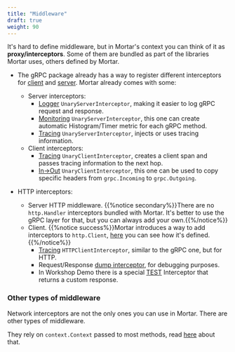 ```yaml
---
title: "Middleware"
draft: true
weight: 90
---
```


It's hard to define middleware, but in Mortar's context you can think of it as **proxy/interceptors**.
Some of them are bundled as part of the libraries Mortar uses, others defined by Mortar.
  
  - The gRPC package already has a way to register different interceptors
    for [client](https://pkg.go.dev/google.golang.org/grpc#UnaryClientInterceptor)
    and [server](https://pkg.go.dev/google.golang.org/grpc#UnaryServerInterceptor).
    Mortar already comes with some:

    - Server interceptors:
      - [Logger](https://github.com/go-masonry/mortar/blob/master/middleware/interceptors/server/logger.go#L23) `UnaryServerInterceptor`, making it easier to log gRPC request and response.
      - [Monitoring](https://github.com/go-masonry/mortar/blob/master/middleware/interceptors/server/monitor.go#L30) `UnaryServerInterceptor`, this one can create automatic Histogram/Timer metric for each gRPC method.
      - [Tracing](https://github.com/go-masonry/mortar/blob/master/middleware/interceptors/trace/server.go#L13) `UnaryServerInterceptor`, injects or uses tracing information.
    - Client interceptors:
      - [Tracing](https://github.com/go-masonry/mortar/blob/master/middleware/interceptors/trace/client.go#L18) `UnaryClientInterceptor`, creates a client span and passes tracing information to the next hop.
      - [In->Out](https://github.com/go-masonry/mortar/blob/master/middleware/interceptors/client/headers.go#L23) `UnaryClientInterceptor`, this one can be used to copy specific headers from `grpc.Incoming` to `grpc.Outgoing`.

  - HTTP interceptors:
    - Server HTTP middleware.
    {{%notice secondary%}}There are no `http.Handler` interceptors bundled with Mortar. It's better to use the gRPC layer for that, but you can always add your own.{{%/notice%}}
    - Client.
    {{%notice success%}}Mortar introduces a way to add interceptors to `http.Client`, [here](https://pkg.go.dev/github.com/go-masonry/mortar/interfaces/http/client#HTTPClientInterceptor) you can see how it's defined.{{%/notice%}}
      - [Tracing](https://github.com/go-masonry/mortar/blob/master/middleware/interceptors/trace/client.go#L44) `HTTPClientInterceptor`, similar to the gRPC one, but for HTTP.
      - Request/Response [dump interceptor](https://pkg.go.dev/github.com/go-masonry/mortar@v0.1.6/middleware/interceptors/client#DumpRESTClientInterceptor), for debugging purposes.
      - In Workshop Demo there is a special [TEST](https://github.com/go-masonry/mortar-demo/blob/master/workshop/app/controllers/workshop_test.go#L164) Interceptor that returns a custom response.

### Other types of middleware

Network interceptors are not the only ones you can use in Mortar.
There are other types of middleware.

They rely on `context.Context` passed to most methods, read [here](/middleware/context) about that.
